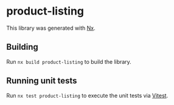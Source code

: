 # product-listing

This library was generated with [Nx](https://nx.dev).

## Building

Run `nx build product-listing` to build the library.

## Running unit tests

Run `nx test product-listing` to execute the unit tests via [Vitest](https://vitest.dev/).
